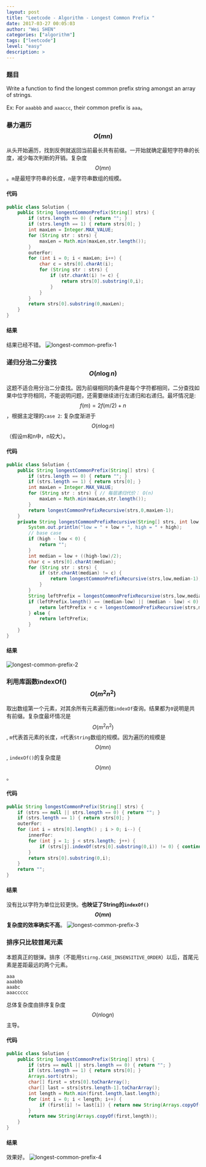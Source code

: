 ```yaml
---
layout: post
title: "Leetcode - Algorithm - Longest Common Prefix "
date: 2017-03-27 00:05:03
author: "Wei SHEN"
categories: ["algorithm"]
tags: ["leetcode"]
level: "easy"
description: >
---
```


### 题目
Write a function to find the longest common prefix string amongst an array of strings.

Ex: For `aaabbb` and `aaaccc`, their common prefix is `aaa`。

### 暴力遍历 $$O(mn)$$
从头开始遍历，找到反例就返回当前最长共有前缀。一开始就确定最短字符串的长度，减少每次判断的开销。复杂度$$O(mn)$$。`m`是最短字符串的长度，`n`是字符串数组的规模。

#### 代码
```java
public class Solution {
    public String longestCommonPrefix(String[] strs) {
        if (strs.length == 0) { return ""; }
        if (strs.length == 1) { return strs[0]; }
        int maxLen = Integer.MAX_VALUE;
        for (String str : strs) {
            maxLen = Math.min(maxLen,str.length());
        }
        outerFor:
        for (int i = 0; i < maxLen; i++) {
            char c = strs[0].charAt(i);
            for (String str : strs) {
                if (str.charAt(i) != c) {
                    return strs[0].substring(0,i);
                }
            }
        }
        return strs[0].substring(0,maxLen);
    }
}
```

#### 结果
结果已经不错。
![longest-common-prefix-1](/images/leetcode/longest-common-prefix-1.png)

### 递归分治二分查找 $$O(n\log{}{n})$$
这题不适合用分治二分查找。因为前缀相同的条件是每个字符都相同，二分查找如果中位字符相同，不能说明问题，还需要继续进行左递归和右递归。最坏情况是: $$f(m)=2f(m/2)+n$$，根据主定理的`case 2`: 复杂度渐进于$$O(n\log{}{n})$$（假设m和n中，n较大）。

#### 代码
```java
public class Solution {
    public String longestCommonPrefix(String[] strs) {
        if (strs.length == 0) { return ""; }
        if (strs.length == 1) { return strs[0]; }
        int maxLen = Integer.MAX_VALUE;
        for (String str : strs) { // 每层递归代价： O(n)
            maxLen = Math.min(maxLen,str.length());
        }
        return longestCommonPrefixRecursive(strs,0,maxLen-1);
    }
    private String longestCommonPrefixRecursive(String[] strs, int low, int high) {
        System.out.println("low = " + low + ", high = " + high);
        // base case
        if (high - low < 0) {
            return "";
        }
        int median = low + ((high-low)/2);
        char c = strs[0].charAt(median);
        for (String str : strs) {
            if (str.charAt(median) != c) {
                return longestCommonPrefixRecursive(strs,low,median-1);
            }
        }
        String leftPrefix = longestCommonPrefixRecursive(strs,low,median-1);
        if (leftPrefix.length() == (median-low) || (median - low) < 0) {
            return leftPrefix + c + longestCommonPrefixRecursive(strs,median+1,high);
        } else {
            return leftPrefix;
        }
    }
}
```

#### 结果
![longest-common-prefix-2](/images/leetcode/longest-common-prefix-2.png)

### 利用库函数indexOf() $$O(m^2n^2)$$
取出数组第一个元素，对其余所有元素遍历做`indexOf`查询。结果都为`0`说明是共有前缀。复杂度最坏情况是$$O(m^2n^2)$$, `m`代表首元素的长度，`n`代表`String`数组的规模。因为遍历的规模是$$O(mn)$$, `indexOf()`的复杂度是$$O(mn)$$。

#### 代码
```java
public String longestCommonPrefix(String[] strs) {
    if (strs == null || strs.length == 0) { return ""; }
    if (strs.length == 1) { return strs[0]; }
    outerFor:
    for (int i = strs[0].length() ; i > 0; i--) {
        innerFor:
        for (int j = 1; j < strs.length; j++) {
            if (strs[j].indexOf(strs[0].substring(0,i)) != 0) { continue outerFor; }
        }
        return strs[0].substring(0,i);
    }
    return "";
}
```

#### 结果
没有比以字符为单位比较更快。**也映证了String的`indexOf()` $$O(mn)$$复杂度的效率确实不高**。
![longest-common-prefix-3](/images/leetcode/longest-common-prefix-3.png)

### 排序只比较首尾元素
本题真正的银弹。排序（不能用`Stirng.CASE_INSENSITIVE_ORDER`）以后，首尾元素是差距最远的两个元素。
```
aaa
aaabbb
aaabc
aaaccccc
```
总体复杂度由排序复杂度$$O(n\log_{}{n})$$主导。

#### 代码
```java
public class Solution {
    public String longestCommonPrefix(String[] strs) {
        if (strs == null || strs.length == 0) { return ""; }
        if (strs.length == 1) { return strs[0]; }
        Arrays.sort(strs);
        char[] first = strs[0].toCharArray();
        char[] last = strs[strs.length-1].toCharArray();
        int length = Math.min(first.length,last.length);
        for (int i = 0; i < length; i++) {
            if (first[i] != last[i]) { return new String(Arrays.copyOf(first,i)); }
        }
        return new String(Arrays.copyOf(first,length));
    }
}
```
#### 结果
效果好。
![longest-common-prefix-4](/images/leetcode/longest-common-prefix-4.png)

